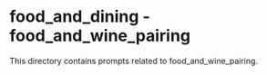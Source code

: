 # food_and_dining - food_and_wine_pairing

This directory contains prompts related to food_and_wine_pairing.